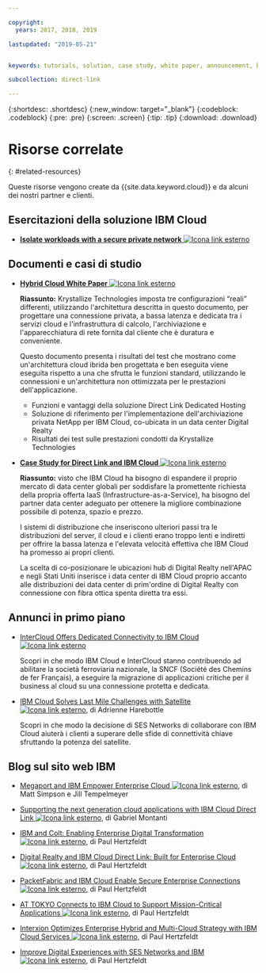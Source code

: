 ```yaml
---

copyright:
  years: 2017, 2018, 2019

lastupdated: "2019-05-21"


keywords: tutorials, solution, case study, white paper, announcement, blog, 

subcollection: direct-link

---
```


{:shortdesc: .shortdesc}
{:new_window: target="_blank"}
{:codeblock: .codeblock}
{:pre: .pre}
{:screen: .screen}
{:tip: .tip}
{:download: .download}

# Risorse correlate
{: #related-resources}

Queste risorse vengono create da {{site.data.keyword.cloud}} e da alcuni dei nostri partner e clienti.

## Esercitazioni della soluzione IBM Cloud

* [**Isolate workloads with a secure private network** ![Icona link esterno](../../icons/launch-glyph.svg "Icona link esterno")](https://cloud.ibm.com/docs/tutorials?topic=solution-tutorials-secure-network-enclosure#isolate-workloads-with-a-secure-private-network)

## Documenti e casi di studio

* [**Hybrid Cloud White Paper** ![Icona link esterno](../../icons/launch-glyph.svg "Icona link esterno")](https://public.dhe.ibm.com/cloud/bluemix/network/direct-link/ibm-hybrid-cloud-whitepaper.pdf)

    **Riassunto:** Krystallize Technologies imposta tre configurazioni “reali” differenti, utilizzando l'architettura descritta in questo documento, per progettare una connessione privata, a bassa latenza e dedicata tra i servizi cloud e l'infrastruttura di calcolo, l'archiviazione e l'apparecchiatura di rete fornita dal cliente che è duratura e conveniente. 

    Questo documento presenta i risultati del test che mostrano come un'architettura cloud ibrida ben progettata e ben eseguita viene eseguita rispetto a una che sfrutta le funzioni standard, utilizzando le connessioni e un'architettura non ottimizzata per le prestazioni dell'applicazione.

     * Funzioni e vantaggi della soluzione Direct Link Dedicated Hosting 
     * Soluzione di riferimento per l'implementazione dell'archiviazione privata NetApp per IBM Cloud, co-ubicata in un data center Digital Realty 
     * Risultati dei test sulle prestazioni condotti da Krystallize Technologies


* [**Case Study for Direct Link and IBM Cloud** ![Icona link esterno](../../icons/launch-glyph.svg "Icona link esterno")](https://public.dhe.ibm.com/cloud/bluemix/network/direct-link/ibm-cloud-case-study.pdf)

    **Riassunto:** visto che IBM Cloud ha bisogno di espandere il proprio mercato di data center globali per soddisfare la promettente richiesta della propria offerta IaaS (Infrastructure-as-a-Service), ha bisogno del partner data center adeguato per ottenere la migliore combinazione possibile di potenza, spazio e prezzo.

    I sistemi di distribuzione che inseriscono ulteriori passi tra le distribuzioni del server, il cloud e i clienti erano troppo lenti e indiretti per offrire la bassa latenza e l'elevata velocità effettiva che IBM Cloud ha promesso ai propri clienti. 

    La scelta di co-posizionare le ubicazioni hub di Digital Realty nell'APAC e negli Stati Uniti inserisce i data center di IBM Cloud proprio accanto alle distribuzioni dei data center di prim'ordine di Digital Realty con connessione con fibra ottica spenta diretta tra essi.
    
## Annunci in primo piano

* [InterCloud Offers Dedicated Connectivity to IBM Cloud ![Icona link esterno](../../icons/launch-glyph.svg "Icona link esterno")](https://info.intercloud.com/intercloud-offers-dedicated-connectivity-to-ibm-cloud)

    Scopri in che modo IBM Cloud e InterCloud stanno contribuendo ad abilitare la società ferroviaria nazionale, la SNCF (Société des Chemins de fer Français), a eseguire la migrazione di applicazioni critiche per il business al cloud su una connessione protetta e dedicata.
    
* [IBM Cloud Solves Last Mile Challenges with Satellite ![Icona link esterno](../../icons/launch-glyph.svg "Icona link esterno")](https://www.satellitetoday.com/mobility/2018/10/25/ibm-cloud-solves-last-mile-challenges-with-satellite/), di Adrienne Harebottle

    Scopri in che modo la decisione di SES Networks di collaborare con IBM Cloud aiuterà i clienti a superare delle sfide di connettività chiave sfruttando la potenza del satellite.

## Blog sul sito web IBM

* [Megaport and IBM Empower Enterprise Cloud ![Icona link esterno](../../icons/launch-glyph.svg "Icona link esterno")](https://www.ibm.com/cloud/blog/megaport-and-ibm-empower-enterprise-cloud), di Matt Simpson e Jill Tempelmeyer

* [Supporting the next generation cloud applications with IBM Cloud Direct Link ![Icona link esterno](../../icons/launch-glyph.svg "Icona link esterno")](https://www.ibm.com/blogs/cloud-computing/2018/06/26/next-generation-cloud-apps-ibm-cloud-direct-link/), di Gabriel Montanti

* [IBM and Colt: Enabling Enterprise Digital Transformation ![Icona link esterno](../../icons/launch-glyph.svg "Icona link esterno")](https://www.ibm.com/cloud/blog/announcements/ibm-colt-enterprise-digital-transformation), di Paul Hertzfeldt

* [Digital Realty and IBM Cloud Direct Link: Built for Enterprise Cloud ![Icona link esterno](../../icons/launch-glyph.svg "Icona link esterno")](https://www.ibm.com/cloud/blog/announcements/digital-realty-ibm-cloud-direct-link-expand-network), di Paul Hertzfeldt

* [PacketFabric and IBM Cloud Enable Secure Enterprise Connections ![Icona link esterno](../../icons/launch-glyph.svg "Icona link esterno")](https://www.ibm.com/cloud/blog/announcements/packetfabric-ibm-enable-secure-enterprise-connections), di Paul Hertzfeldt

* [AT TOKYO Connects to IBM Cloud to Support Mission-Critical Applications ![Icona link esterno](../../icons/launch-glyph.svg "Icona link esterno")](https://www.ibm.com/cloud/blog/announcements/tokyo-connects-ibm-cloud-support-mission-critical-applications), di Paul Hertzfeldt

* [Interxion Optimizes Enterprise Hybrid and Multi-Cloud Strategy with IBM Cloud Services ![Icona link esterno](../../icons/launch-glyph.svg "Icona link esterno")](https://www.ibm.com/cloud/blog/announcements/interxion-enterprise-ibm-cloud-services), di Paul Hertzfeldt

* [Improve Digital Experiences with SES Networks and IBM ![Icona link esterno](../../icons/launch-glyph.svg "Icona link esterno")](https://www.ibm.com/cloud/blog/improve-digital-experiences-with-ses-networks-and-ibm), di Paul Hertzfeldt
